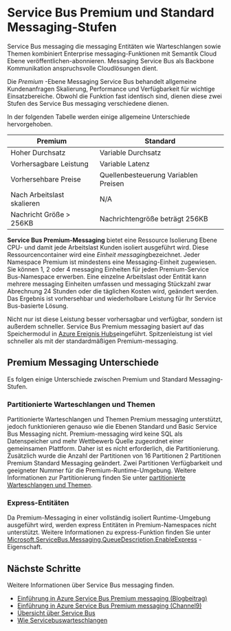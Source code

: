 <properties
    pageTitle="Service Bus Premium und Standard Messaging Preise Ebenen Übersicht | Microsoft Azure"
    description="Service Bus Premium und Standard Messaging"
    services="service-bus"
    documentationCenter=".net"
    authors="djrosanova"
    manager="timlt"
    editor=""/>

<tags
    ms.service="service-bus"
    ms.workload="na"
    ms.tgt_pltfrm="na"
    ms.devlang="na"
    ms.topic="get-started-article"
    ms.date="09/02/2016"
    ms.author="darosa;sethm"/>

# <a name="service-bus-premium-and-standard-messaging-tiers"></a>Service Bus Premium und Standard Messaging-Stufen 

Service Bus messaging die messaging Entitäten wie Warteschlangen sowie Themen kombiniert Enterprise messaging-Funktionen mit Semantik Cloud Ebene veröffentlichen-abonnieren. Messaging Service Bus als Backbone Kommunikation anspruchsvolle Cloudlösungen dient.

Die *Premium* -Ebene Messaging Service Bus behandelt allgemeine Kundenanfragen Skalierung, Performance und Verfügbarkeit für wichtige Einsatzbereiche. Obwohl die Funktion fast identisch sind, dienen diese zwei Stufen des Service Bus messaging verschiedene dienen.

In der folgenden Tabelle werden einige allgemeine Unterschiede hervorgehoben.

| Premium                               | Standard                       |
|---------------------------------------|--------------------------------|
| Hoher Durchsatz                       | Variable Durchsatz            |
| Vorhersagbare Leistung               | Variable Latenz               |
| Vorhersehbare Preise                   | Quellenbesteuerung Variablen Preisen |
| Nach Arbeitslast skalieren | N/A                            |
| Nachricht Größe > 256KB                  | Nachrichtengröße beträgt 256KB          |

**Service Bus Premium-Messaging** bietet eine Ressource Isolierung Ebene CPU- und damit jede Arbeitslast Kunden isoliert ausgeführt wird. Diese Ressourcencontainer wird eine *Einheit messaging*bezeichnet. Jeder Namespace Premium ist mindestens eine Messaging-Einheit zugewiesen. Sie können 1, 2 oder 4 messaging Einheiten für jeden Premium-Service Bus-Namespace erwerben. Eine einzelne Arbeitslast oder Entität kann mehrere messaging Einheiten umfassen und messaging Stückzahl zwar Abrechnung 24 Stunden oder die täglichen Kosten wird, geändert werden. Das Ergebnis ist vorhersehbar und wiederholbare Leistung für Ihr Service Bus-basierte Lösung.

Nicht nur ist diese Leistung besser vorhersagbar und verfügbar, sondern ist außerdem schneller. Service Bus Premium messaging basiert auf das Speichermodul in [Azure Ereignis Hubs](https://azure.microsoft.com/services/event-hubs/)eingeführt. Spitzenleistung ist viel schneller als mit der standardmäßigen Premium-messaging.

## <a name="premium-messaging-technical-differences"></a>Premium Messaging Unterschiede

Es folgen einige Unterschiede zwischen Premium und Standard Messaging-Stufen.

### <a name="partitioned-queues-and-topics"></a>Partitionierte Warteschlangen und Themen

Partitionierte Warteschlangen und Themen Premium messaging unterstützt, jedoch funktionieren genauso wie die Ebenen Standard und Basic Service Bus Messaging nicht. Premium-messaging wird keine SQL als Datenspeicher und mehr Wettbewerb Quelle zugeordnet einer gemeinsamen Plattform. Daher ist es nicht erforderlich, die Partitionierung. Zusätzlich wurde die Anzahl der Partitionen von 16 Partitionen 2 Partitionen Premium Standard Messaging geändert. Zwei Partitionen Verfügbarkeit und geeigneter Nummer für die Premium-Runtime-Umgebung. Weitere Informationen zur Partitionierung finden Sie unter [partitionierte Warteschlangen und Themen](service-bus-partitioning.md).

### <a name="express-entities"></a>Express-Entitäten

Da Premium-Messaging in einer vollständig isoliert Runtime-Umgebung ausgeführt wird, werden express Entitäten in Premium-Namespaces nicht unterstützt. Weitere Informationen zu express-Funktion finden Sie unter [Microsoft.ServiceBus.Messaging.QueueDescription.EnableExpress](https://msdn.microsoft.com/library/azure/microsoft.servicebus.messaging.queuedescription.enableexpress.aspx) -Eigenschaft.

## <a name="next-steps"></a>Nächste Schritte

Weitere Informationen über Service Bus messaging finden.

- [Einführung in Azure Service Bus Premium messaging (Blogbeitrag)](http://azure.microsoft.com/blog/introducing-azure-service-bus-premium-messaging/)
- [Einführung in Azure Service Bus Premium messaging (Channel9)](https://channel9.msdn.com/Blogs/Subscribe/Introducing-Azure-Service-Bus-Premium-Messaging)
- [Übersicht über Service Bus](service-bus-messaging-overview.md)
- [Wie Servicebuswarteschlangen](service-bus-dotnet-get-started-with-queues.md)
